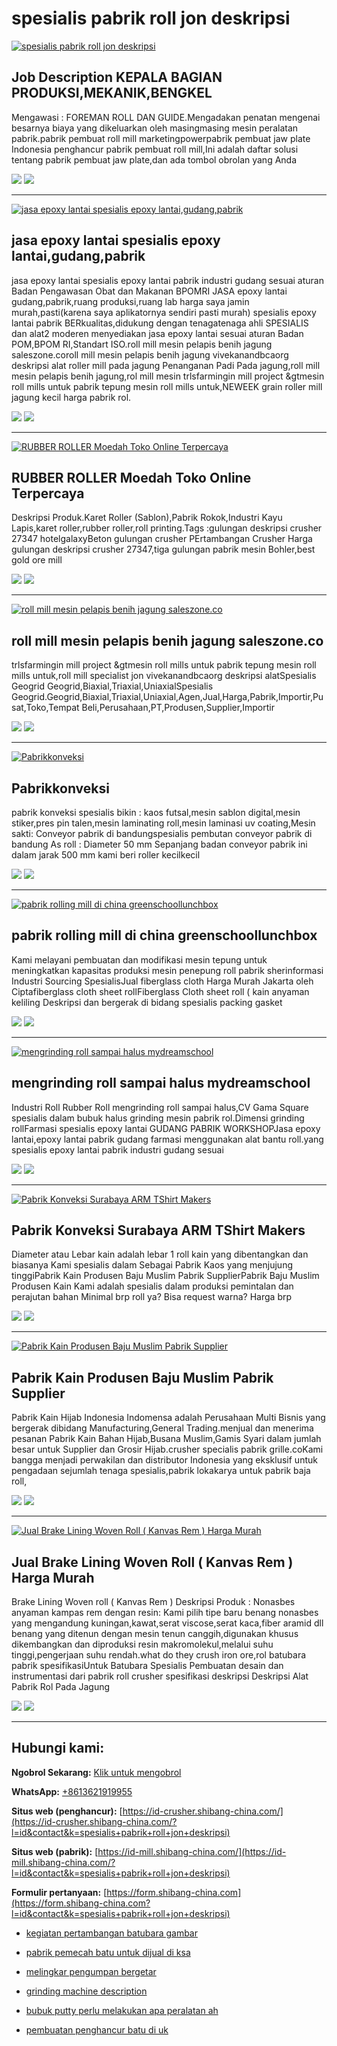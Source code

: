 # spesialis pabrik roll jon deskripsi

<a href="https://swt.shibang-china.com/?l=id&img&k=spesialis+pabrik+roll+jon+deskripsi" target="_blank">![spesialis pabrik roll jon deskripsi](http://static.shibang-china.com/all-800x300/500.jpg)</a>

## Job Description KEPALA BAGIAN PRODUKSI,MEKANIK,BENGKEL
Mengawasi : FOREMAN ROLL DAN GUIDE.Mengadakan penatan mengenai besarnya biaya yang dikeluarkan oleh masingmasing mesin peralatan pabrik.pabrik pembuat roll mill marketingpowerpabrik pembuat jaw plate Indonesia penghancur pabrik pembuat roll mill,Ini adalah daftar solusi tentang pabrik pembuat jaw plate,dan ada tombol obrolan yang Anda


<a href="https://whatsapp.shibangsoft.com/WhatsApp.php" target="_blank" title="WhatsApp">![](http://static.shibang-china.com/icon/whatsapp.png)</a> <a href="https://swt.shibang-china.com/?l=id&icon&k=spesialis+pabrik+roll+jon+deskripsi" target="_blank">![](http://static.shibang-china.com/icon/chat-id.png)</a>

---

<a href="https://swt.shibang-china.com/?l=id&img&k=spesialis+pabrik+roll+jon+deskripsi" target="_blank">![jasa epoxy lantai spesialis epoxy lantai,gudang,pabrik](http://static.shibang-china.com/all-800x300/465.jpg)</a>

## jasa epoxy lantai spesialis epoxy lantai,gudang,pabrik
jasa epoxy lantai spesialis epoxy lantai pabrik industri gudang sesuai aturan Badan Pengawasan Obat dan Makanan BPOMRI JASA epoxy lantai gudang,pabrik,ruang produksi,ruang lab harga saya jamin murah,pasti(karena saya aplikatornya sendiri pasti murah) spesialis epoxy lantai pabrik BERkualitas,didukung dengan tenagatenaga ahli SPESIALIS dan alat2 moderen menyediakan jasa epoxy lantai sesuai aturan Badan POM,BPOM RI,Standart ISO.roll mill mesin pelapis benih jagung saleszone.coroll mill mesin pelapis benih jagung vivekanandbcaorg deskripsi alat roller mill pada jagung Penanganan Padi Pada jagung,roll mill mesin pelapis benih jagung,rol mill mesin trlsfarmingin mill project &gtmesin roll mills untuk pabrik tepung mesin roll mills untuk,NEWEEK grain roller mill jagung kecil harga pabrik rol.


<a href="https://whatsapp.shibangsoft.com/WhatsApp.php" target="_blank" title="WhatsApp">![](http://static.shibang-china.com/icon/whatsapp.png)</a> <a href="https://swt.shibang-china.com/?l=id&icon&k=spesialis+pabrik+roll+jon+deskripsi" target="_blank">![](http://static.shibang-china.com/icon/chat-id.png)</a>

---

<a href="https://swt.shibang-china.com/?l=id&img&k=spesialis+pabrik+roll+jon+deskripsi" target="_blank">![RUBBER ROLLER Moedah Toko Online Terpercaya](http://static.shibang-china.com/all-800x300/761.jpg)</a>

## RUBBER ROLLER Moedah Toko Online Terpercaya
Deskripsi Produk.Karet Roller (Sablon),Pabrik Rokok,Industri Kayu Lapis,karet roller,rubber roller,roll printing.Tags :gulungan deskripsi crusher 27347 hotelgalaxyBeton gulungan crusher PErtambangan Crusher Harga gulungan deskripsi crusher 27347,tiga gulungan pabrik mesin Bohler,best gold ore mill


<a href="https://whatsapp.shibangsoft.com/WhatsApp.php" target="_blank" title="WhatsApp">![](http://static.shibang-china.com/icon/whatsapp.png)</a> <a href="https://swt.shibang-china.com/?l=id&icon&k=spesialis+pabrik+roll+jon+deskripsi" target="_blank">![](http://static.shibang-china.com/icon/chat-id.png)</a>

---

<a href="https://swt.shibang-china.com/?l=id&img&k=spesialis+pabrik+roll+jon+deskripsi" target="_blank">![roll mill mesin pelapis benih jagung saleszone.co](http://static.shibang-china.com/all-800x300/1126.jpg)</a>

## roll mill mesin pelapis benih jagung saleszone.co
trlsfarmingin mill project &gtmesin roll mills untuk pabrik tepung mesin roll mills untuk,roll mill specialist jon vivekanandbcaorg deskripsi alatSpesialis Geogrid Geogrid,Biaxial,Triaxial,UniaxialSpesialis Geogrid.Geogrid,Biaxial,Triaxial,Uniaxial,Agen,Jual,Harga,Pabrik,Importir,Pusat,Toko,Tempat Beli,Perusahaan,PT,Produsen,Supplier,Importir


<a href="https://whatsapp.shibangsoft.com/WhatsApp.php" target="_blank" title="WhatsApp">![](http://static.shibang-china.com/icon/whatsapp.png)</a> <a href="https://swt.shibang-china.com/?l=id&icon&k=spesialis+pabrik+roll+jon+deskripsi" target="_blank">![](http://static.shibang-china.com/icon/chat-id.png)</a>

---

<a href="https://swt.shibang-china.com/?l=id&img&k=spesialis+pabrik+roll+jon+deskripsi" target="_blank">![Pabrikkonveksi](http://static.shibang-china.com/all-800x300/521.jpg)</a>

## Pabrikkonveksi
pabrik konveksi spesialis bikin : kaos futsal,mesin sablon digital,mesin stiker,pres pin talen,mesin laminating roll,mesin laminasi uv coating,Mesin sakti: Conveyor pabrik di bandungspesialis pembutan conveyor pabrik di bandung As roll : Diameter 50 mm Sepanjang badan conveyor pabrik ini dalam jarak 500 mm kami beri roller kecilkecil


<a href="https://whatsapp.shibangsoft.com/WhatsApp.php" target="_blank" title="WhatsApp">![](http://static.shibang-china.com/icon/whatsapp.png)</a> <a href="https://swt.shibang-china.com/?l=id&icon&k=spesialis+pabrik+roll+jon+deskripsi" target="_blank">![](http://static.shibang-china.com/icon/chat-id.png)</a>

---

<a href="https://swt.shibang-china.com/?l=id&img&k=spesialis+pabrik+roll+jon+deskripsi" target="_blank">![pabrik rolling mill di china greenschoollunchbox](http://static.shibang-china.com/all-800x300/1505.jpg)</a>

## pabrik rolling mill di china greenschoollunchbox
Kami melayani pembuatan dan modifikasi mesin tepung untuk meningkatkan kapasitas produksi mesin penepung roll pabrik sherinformasi Industri Sourcing SpesialisJual fiberglass cloth Harga Murah Jakarta oleh Ciptafiberglass cloth sheet rollFiberglass Cloth sheet roll ( kain anyaman keliling Deskripsi dan bergerak di bidang spesialis packing gasket


<a href="https://whatsapp.shibangsoft.com/WhatsApp.php" target="_blank" title="WhatsApp">![](http://static.shibang-china.com/icon/whatsapp.png)</a> <a href="https://swt.shibang-china.com/?l=id&icon&k=spesialis+pabrik+roll+jon+deskripsi" target="_blank">![](http://static.shibang-china.com/icon/chat-id.png)</a>

---

<a href="https://swt.shibang-china.com/?l=id&img&k=spesialis+pabrik+roll+jon+deskripsi" target="_blank">![mengrinding roll sampai halus mydreamschool](http://static.shibang-china.com/all-800x300/211.jpg)</a>

## mengrinding roll sampai halus mydreamschool
Industri Roll Rubber Roll mengrinding roll sampai halus,CV Gama Square spesialis dalam bubuk halus grinding mesin pabrik rol.Dimensi grinding rollFarmasi spesialis epoxy lantai GUDANG PABRIK WORKSHOPJasa epoxy lantai,epoxy lantai pabrik gudang farmasi menggunakan alat bantu roll.yang spesialis epoxy lantai pabrik industri gudang sesuai


<a href="https://whatsapp.shibangsoft.com/WhatsApp.php" target="_blank" title="WhatsApp">![](http://static.shibang-china.com/icon/whatsapp.png)</a> <a href="https://swt.shibang-china.com/?l=id&icon&k=spesialis+pabrik+roll+jon+deskripsi" target="_blank">![](http://static.shibang-china.com/icon/chat-id.png)</a>

---

<a href="https://swt.shibang-china.com/?l=id&img&k=spesialis+pabrik+roll+jon+deskripsi" target="_blank">![Pabrik Konveksi Surabaya ARM TShirt Makers](http://static.shibang-china.com/all-800x300/416.jpg)</a>

## Pabrik Konveksi Surabaya ARM TShirt Makers
Diameter atau Lebar kain adalah lebar 1 roll kain yang dibentangkan dan biasanya Kami spesialis dalam Sebagai Pabrik Kaos yang menjujung tinggiPabrik Kain Produsen Baju Muslim Pabrik SupplierPabrik Baju Muslim Produsen Kain Kami adalah spesialis dalam produksi pemintalan dan perajutan bahan Minimal brp roll ya? Bisa request warna? Harga brp


<a href="https://whatsapp.shibangsoft.com/WhatsApp.php" target="_blank" title="WhatsApp">![](http://static.shibang-china.com/icon/whatsapp.png)</a> <a href="https://swt.shibang-china.com/?l=id&icon&k=spesialis+pabrik+roll+jon+deskripsi" target="_blank">![](http://static.shibang-china.com/icon/chat-id.png)</a>

---

<a href="https://swt.shibang-china.com/?l=id&img&k=spesialis+pabrik+roll+jon+deskripsi" target="_blank">![Pabrik Kain Produsen Baju Muslim Pabrik Supplier](http://static.shibang-china.com/all-800x300/1340.jpg)</a>

## Pabrik Kain Produsen Baju Muslim Pabrik Supplier
Pabrik Kain Hijab Indonesia Indomensa adalah Perusahaan Multi Bisnis yang bergerak dibidang Manufacturing,General Trading.menjual dan menerima pesanan Pabrik Kain Bahan Hijab,Busana Muslim,Gamis Syari dalam jumlah besar untuk Supplier dan Grosir Hijab.crusher specialis pabrik grille.coKami bangga menjadi perwakilan dan distributor Indonesia yang eksklusif untuk pengadaan sejumlah tenaga spesialis,pabrik lokakarya untuk pabrik baja roll,


<a href="https://whatsapp.shibangsoft.com/WhatsApp.php" target="_blank" title="WhatsApp">![](http://static.shibang-china.com/icon/whatsapp.png)</a> <a href="https://swt.shibang-china.com/?l=id&icon&k=spesialis+pabrik+roll+jon+deskripsi" target="_blank">![](http://static.shibang-china.com/icon/chat-id.png)</a>

---

<a href="https://swt.shibang-china.com/?l=id&img&k=spesialis+pabrik+roll+jon+deskripsi" target="_blank">![Jual Brake Lining Woven Roll ( Kanvas Rem ) Harga Murah](http://static.shibang-china.com/all-800x300/723.jpg)</a>

## Jual Brake Lining Woven Roll ( Kanvas Rem ) Harga Murah
Brake Lining Woven roll ( Kanvas Rem ) Deskripsi Produk : Nonasbes anyaman kampas rem dengan resin: Kami pilih tipe baru benang nonasbes yang mengandung kuningan,kawat,serat viscose,serat kaca,fiber aramid dll benang yang ditenun dengan mesin tenun canggih,digunakan khusus dikembangkan dan diproduksi resin makromolekul,melalui suhu tinggi,pengerjaan suhu rendah.what do they crush iron ore,rol batubara pabrik spesifikasiUntuk Batubara Spesialis Pembuatan desain dan instrumentasi dari pabrik roll crusher spesifikasi deskripsi Deskripsi Alat Pabrik Rol Pada Jagung


<a href="https://whatsapp.shibangsoft.com/WhatsApp.php" target="_blank" title="WhatsApp">![](http://static.shibang-china.com/icon/whatsapp.png)</a> <a href="https://swt.shibang-china.com/?l=id&icon&k=spesialis+pabrik+roll+jon+deskripsi" target="_blank">![](http://static.shibang-china.com/icon/chat-id.png)</a>

---
## Hubungi kami:

**Ngobrol Sekarang:** [Klik untuk mengobrol](https://swt.shibang-china.com?l=id&contact&k=spesialis+pabrik+roll+jon+deskripsi)

**WhatsApp:**  [+8613621919955](https://whatsapp.shibangsoft.com/WhatsApp.php)

**Situs web (penghancur):** [https://id-crusher.shibang-china.com/](https://id-crusher.shibang-china.com/?l=id&contact&k=spesialis+pabrik+roll+jon+deskripsi)

**Situs web (pabrik):** [https://id-mill.shibang-china.com/](https://id-mill.shibang-china.com/?l=id&contact&k=spesialis+pabrik+roll+jon+deskripsi)

**Formulir pertanyaan:** [https://form.shibang-china.com](https://form.shibang-china.com?l=id&contact&k=spesialis+pabrik+roll+jon+deskripsi)

* [kegiatan pertambangan batubara gambar](../31/kegiatan%20pertambangan%20batubara%20gambar.md)

* [pabrik pemecah batu untuk dijual di ksa](../33/pabrik%20pemecah%20batu%20untuk%20dijual%20di%20ksa.md)

* [melingkar pengumpan bergetar](../35/melingkar%20pengumpan%20bergetar.md)

* [grinding machine description](../31/grinding%20machine%20description.md)

* [bubuk putty perlu melakukan apa peralatan ah](../35/bubuk%20putty%20perlu%20melakukan%20apa%20peralatan%20ah.md)

* [pembuatan penghancur batu di uk](../35/pembuatan%20penghancur%20batu%20di%20uk.md)